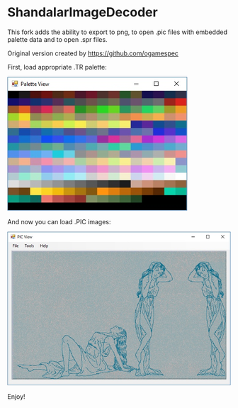 # ShandalarImageDecoder

This fork adds the ability to export to png, to open .pic files with embedded palette data and to open .spr files.

Original version created by https://github.com/ogamespec

First, load appropriate .TR palette:

![Palette View](/images/palview.jpg)

And now you can load .PIC images:

![PIC View](/images/picview.jpg)

Enjoy!
